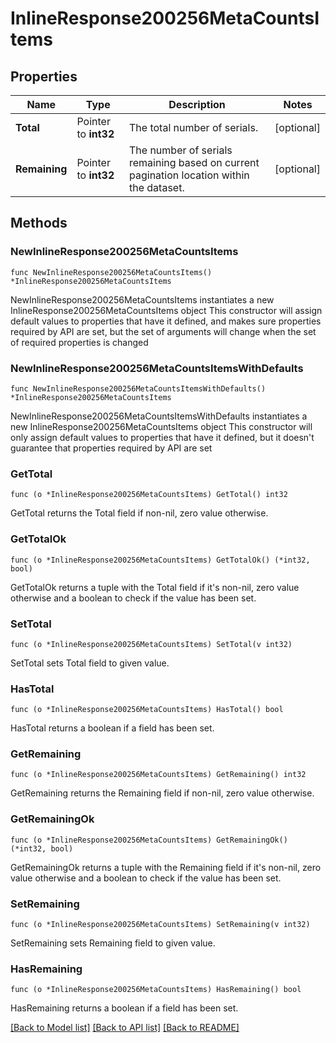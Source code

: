 # InlineResponse200256MetaCountsItems

## Properties

Name | Type | Description | Notes
------------ | ------------- | ------------- | -------------
**Total** | Pointer to **int32** | The total number of serials. | [optional] 
**Remaining** | Pointer to **int32** | The number of serials remaining based on current pagination location within the dataset. | [optional] 

## Methods

### NewInlineResponse200256MetaCountsItems

`func NewInlineResponse200256MetaCountsItems() *InlineResponse200256MetaCountsItems`

NewInlineResponse200256MetaCountsItems instantiates a new InlineResponse200256MetaCountsItems object
This constructor will assign default values to properties that have it defined,
and makes sure properties required by API are set, but the set of arguments
will change when the set of required properties is changed

### NewInlineResponse200256MetaCountsItemsWithDefaults

`func NewInlineResponse200256MetaCountsItemsWithDefaults() *InlineResponse200256MetaCountsItems`

NewInlineResponse200256MetaCountsItemsWithDefaults instantiates a new InlineResponse200256MetaCountsItems object
This constructor will only assign default values to properties that have it defined,
but it doesn't guarantee that properties required by API are set

### GetTotal

`func (o *InlineResponse200256MetaCountsItems) GetTotal() int32`

GetTotal returns the Total field if non-nil, zero value otherwise.

### GetTotalOk

`func (o *InlineResponse200256MetaCountsItems) GetTotalOk() (*int32, bool)`

GetTotalOk returns a tuple with the Total field if it's non-nil, zero value otherwise
and a boolean to check if the value has been set.

### SetTotal

`func (o *InlineResponse200256MetaCountsItems) SetTotal(v int32)`

SetTotal sets Total field to given value.

### HasTotal

`func (o *InlineResponse200256MetaCountsItems) HasTotal() bool`

HasTotal returns a boolean if a field has been set.

### GetRemaining

`func (o *InlineResponse200256MetaCountsItems) GetRemaining() int32`

GetRemaining returns the Remaining field if non-nil, zero value otherwise.

### GetRemainingOk

`func (o *InlineResponse200256MetaCountsItems) GetRemainingOk() (*int32, bool)`

GetRemainingOk returns a tuple with the Remaining field if it's non-nil, zero value otherwise
and a boolean to check if the value has been set.

### SetRemaining

`func (o *InlineResponse200256MetaCountsItems) SetRemaining(v int32)`

SetRemaining sets Remaining field to given value.

### HasRemaining

`func (o *InlineResponse200256MetaCountsItems) HasRemaining() bool`

HasRemaining returns a boolean if a field has been set.


[[Back to Model list]](../README.md#documentation-for-models) [[Back to API list]](../README.md#documentation-for-api-endpoints) [[Back to README]](../README.md)


